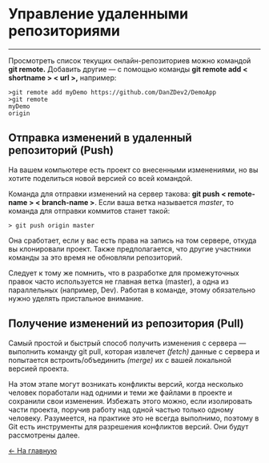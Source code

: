 # Управление удаленными репозиториями
---
Просмотреть список текущих онлайн-репозиториев можно командой **git remote.** Добавить другие — с помощью команды **git remote add < shortname > < url >,** например:


    
    >git remote add myDemo https://github.com/DanZDev2/DemoApp
    >git remote
    myDemo
    origin

## Отправка изменений в удаленный репозиторий (Push)

На вашем компьютере есть проект со внесенными изменениями, но вы хотите поделиться новой версией со всей командой. 

Команда для отправки изменений на сервер такова: **git push < remote-name > < branch-name >**. Если ваша ветка называется *master*, то команда для отправки коммитов станет такой:


    
    > git push origin master

Она сработает, если у вас есть права на запись на том сервере, откуда вы клонировали проект. Также предполагается, что другие участники команды за это время не обновляли репозиторий.

Следует к тому же помнить, что в разработке для промежуточных правок часто используется не главная ветка (master), а одна из параллельных (например, Dev). Работая в команде, этому обязательно нужно уделять пристальное внимание.

## Получение изменений из репозитория (Pull)

Самый простой и быстрый способ получить изменения с сервера — выполнить команду git pull, которая извлечет *(fetch)* данные с сервера и попытается встроить/объединить *(merge)* их с вашей локальной версией проекта. 

На этом этапе могут возникать конфликты версий, когда несколько человек поработали над одними и теми же файлами в проекте и сохранили свои изменения. Избежать этого можно, если изолировать части проекта, поручив работу над одной частью только одному человеку. Разумеется, на практике это не всегда выполнимо, поэтому в Git есть инструменты для разрешения конфликтов версий. Они будут рассмотрены далее.

 [ <- На главную](/Readme.md)